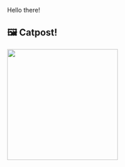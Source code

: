 Hello there!



## 🖼️ Catpost!

<sub>
    <img src="https://cdn2.thecatapi.com/images/kMmufDRPv.false" height="256">
</sub>

